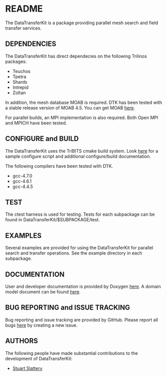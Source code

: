 README
======

The DataTransferKit is a package providing parallel mesh search and
field transfer services.


DEPENDENCIES
------------

The DataTransferKit has direct dependecies on the following Trilinos packages:

* Teuchos
* Tpetra
* Shards
* Intrepid
* Zoltan

In addition, the mesh database MOAB is required. DTK has been tested
with a stable release version of MOAB 4.5. You can get MOAB
[here](http://trac.mcs.anl.gov/projects/ITAPS/wiki/MOAB).

For parallel builds, an MPI implementation is also required. Both Open
MPI and MPICH have been tested.


CONFIGURE and BUILD
-------------------

The DataTransferKit uses the TriBITS cmake build system. Look
[here](https://github.com/CNERG/DataTransferKit/tree/dev/doc/build_notes)
for a sample configure script and additional configure/build
documentation.

The following compilers have been tested with DTK.

* gcc-4.7.0
* gcc-4.6.1
* gcc-4.4.5


TEST
----

The ctest harness is used for testing. Tests for each subpackage can
be found in DataTransferKit/$SUBPACKAGE/test.


EXAMPLES
--------

Several examples are provided for using the DataTransferKit for
parallel search and transfer operations. See the example directory in
each subpackage.


DOCUMENTATION
-------------

User and developer documentation is provided by Doxygen
[here](http://cnerg.github.com/DataTransferKit/). A domain model
document can be found
[here](https://github.com/CNERG/DataTransferKit/tree/dev/doc/domain_model).


BUG REPORTING and ISSUE TRACKING
--------------------------------

Bug reporting and issue tracking are provided by GitHub. Please report
all bugs [here](https://github.com/CNERG/DataTransferKit/issues) by
creating a new issue.


AUTHORS
-------

The following people have made substantial contributions to the
development of DataTransferKit:

* [Stuart Slattery](http://github.com/sslattery)
